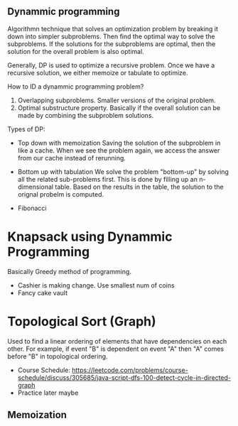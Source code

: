 


## Dynammic programming 
Algorithmn technique that solves an optimization problem by breaking it down into simpler subproblems. Then find the optimal way to solve the subproblems. If the solutions for the subproblems are optimal, then the solution for the overall problem is also optimal. 

Generally, DP is used to optimize a recursive problem. Once we have a recursive solution, we either memoize or tabulate to optimize. 

How to ID a dynammic programming problem?
1. Overlapping subproblems. Smaller versions of the original problem. 
2. Optimal substructure property. Basically if the overall solution can be made by combining the subproblem solutions. 

Types of DP:
- Top down with memoization
  Saving the solution of the subproblem in like a cache. When we see the problem again, we access the answer from our cache instead of rerunning. 
- Bottom up with tabulation 
  We solve the problem "bottom-up" by solving all the related sub-problems first. This is done by filling up an n-dimensional table. Based on the results in the table, the solution to the orignal probelm is computed. 


- Fibonacci


# Knapsack using Dynammic Programming 
Basically Greedy method of programming. 

- Cashier is making change. Use smallest num of coins 
- Fancy cake vault 


# Topological Sort (Graph)
Used to find a linear ordering of elements that have 
dependencies on each other. For example, if event "B" is dependent on event "A" then "A" comes before "B" in
topological ordering. 

- Course Schedule: https://leetcode.com/problems/course-schedule/discuss/305685/java-script-dfs-100-detect-cycle-in-directed-graph 
- Practice later maybe 




## Memoization

